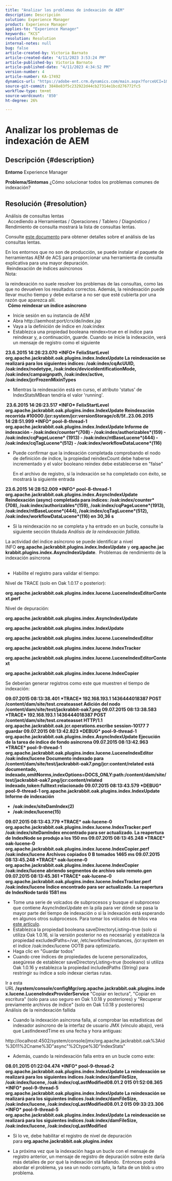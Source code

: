 ```yaml
---
title: "Analizar los problemas de indexación de AEM"
description: Descripción
solution: Experience Manager
product: Experience Manager
applies-to: "Experience Manager"
keywords: “KCS”
resolution: Resolution
internal-notes: null
bug: false
article-created-by: Victoria Barnato
article-created-date: "4/11/2023 3:53:24 PM"
article-published-by: Victoria Barnato
article-published-date: "4/11/2023 4:34:52 PM"
version-number: 4
article-number: KA-17492
dynamics-url: "https://adobe-ent.crm.dynamics.com/main.aspx?forceUCI=1&pagetype=entityrecord&etn=knowledgearticle&id=8ef51dfc-80d8-ed11-a7c7-6045bd006d92"
source-git-commit: 3848e83f5c232922d44cb27314e1bcd276772fc5
workflow-type: tm+mt
source-wordcount: '850'
ht-degree: 26%

---
```


# Analizar los problemas de indexación de AEM

## Descripción {#description}

<b>Entorno</b>
Experience Manager


<b>Problema/Síntomas</b>
¿Cómo solucionar todos los problemas comunes de indexación?


## Resolución {#resolution}

Análisis de consultas lentas<br> 
Accediendo a Herramientas / Operaciones / Tablero / Diagnóstico / Rendimiento de consulta mostrará la lista de consultas lentas.

Consulte [este documento](https://experienceleague.adobe.com/docs/?lang=es#Troubleshooting%20indexing%20issues) para obtener detalles sobre el análisis de las consultas lentas.

En los entornos que no son de producción, se puede instalar el paquete de herramientas AEM de ACS para proporcionar una herramienta de consulta explicativa para una mayor depuración.
<br> Reindexación de índices asíncronos<br>
Nota:

la reindexación no suele resolver los problemas de las consultas, como las que no devuelven los resultados correctos. Además, la reindexación puede llevar mucho tiempo y debe evitarse a no ser que esté cubierta por una razón que aparezca allí.
<br> 
<b>Cómo reindexar un índice asíncrono</b>

- Inicie sesión en su instancia de AEM
- Abra http://aemhost:port/crx/de/index.jsp
- Vaya a la definición de índice en /oak:index
- Establezca una propiedad booleana reindex=true en el índice para reindexar y, a continuación, guarde. Cuando se inicie la indexación, verá un mensaje de registro como el siguiente


<b>23.6.2015 14:26:23.070 \*INFO\* FelixStartLevel org.apache.jackrabbit.oak.plugins.index.IndexUpdate La reindexación se realizará para los siguientes índices: /oak:index/cqAcUUID, /oak:index/nodetype, /oak:index/deviceIdentificationMode, /oak:index/campaignpath, /oak:index/active, /oak:index/jcrFrozenMixinTypes</b>

- Mientras la reindexación está en curso, el atributo &#39;status&#39; de IndexStatsMBean tendría el valor &#39;running&#39;.

<b> 23.6.2015 14:26:23.517 \*INFO\* FelixStartLevel org.apache.jackrabbit.oak.plugins.index.IndexUpdate Reindexación recorrida #10000 /jcr:system/jcr:versionStorage/c8/5f..23.06.2015 14:28:51.999 \*INFO\* pool-8-thread-1 org.apache.jackrabbit.oak.plugins.index.IndexUpdate Informe de indexación - /oak:index/counter\*(708) - /oak:index/authorizables\*(159) - /oak:index/cqPageLucene\* (1913) - /oak:index/ntBaseLucene\*(444) - /oak:index/cqTagLucene\*(512) - /oak:index/workflowDataLucene\*(116)</b>
- Puede confirmar que la indexación completada comprobando el nodo de definición de índice, la propiedad reindexCount debe haberse incrementado y el valor booleano reindex debe establecerse en &quot;false&quot;

   En el archivo de registro, si la indexación se ha completado con éxito, se mostrará la siguiente entrada

<b>23.6.2015 14:28:52.009 \*INFO\* pool-8-thread-1 org.apache.jackrabbit.oak.plugins.index.AsyncIndexUpdate Reindexación (async) completada para índices: /oak:index/counter\*(708), /oak:index/authorizables\*(159), /oak:index/cqPageLucene\*(1913), /oak:index/ntBaseLucene\*(444), /oak:index/cqTagLucene\*(512), /oak:index/workflowDataLucene\*(116) en 30,36 s</b>
- Si la reindexación no se completa y ha entrado en un bucle, consulte la siguiente sección titulada *Análisis de la reindexación fallida*.


La actividad del índice asíncrono se puede identificar a nivel INFO <b>org.apache.jackrabbit.plugins.index.IndexUpdate</b> y <b>org.apache.jackrabbit.plugins.index.AsyncIndexUpdate</b>.
 Problemas de rendimiento de la indexación asíncrona<br> 
- Habilite el registro para validar el tiempo:


Nivel de TRACE (solo en Oak 1.0.17 o posterior):

<b>org.apache.jackrabbit.oak.plugins.index.lucene.LuceneIndexEditorContext.perf</b>

Nivel de depuración:

<b>org.apache.jackrabbit.oak.plugins.index.AsyncIndexUpdate</b>

<b>org.apache.jackrabbit.oak.plugins.index.IndexUpdate</b>

<b>org.apache.jackrabbit.oak.plugins.index.lucene.LuceneIndexEditor</b>

<b>org.apache.jackrabbit.oak.plugins.index.lucene.IndexTracker</b>

<b>org.apache.jackrabbit.oak.plugins.index.lucene.LuceneIndexEditorContext</b>

<b>org.apache.jackrabbit.oak.plugins.index.lucene.IndexCopier</b>

Se deberían generar registros como este que muestren el tiempo de indexación:

<b>09.07.2015 08:13:38.401 \*TRACE\* 192.168.193.1 1436444018387 POST /content/dam/site/test.createasset Adición del nodo /content/dam/site/test/jackrabbit-oak7.png 09.07.2015 08:13:38.583 \*TRACE\* 192.168.193.1 1436444018387 POST /content/dam/site/test.createasset HTTP/1.1 org.apache.jackrabbit.oak.jcr.operations.escribe session-10177 7 guardar 09.07.2015 08:13:42.823 \*DEBUG\* pool-9-thread-1 org.apache.jackrabbit.oak.plugins.index.AsyncIndexUpdate Ejecución de la tarea de índice de fondo asíncrona 09.07.2015 08:13:42.963 \*TRACE\* pool-9-thread-1 org.apache.jackrabbit.oak.plugins.index.lucene.LuceneIndexEditor /oak:index/lucene Documento indexado para /content/dam/site/test/jackrabbit-oak7.png/jcr:content/related está documentado, indexado,omitNorms,indexOptions=DOCS_ONLY:path:/content/dam/site/test/jackrabbit-oak7.png/jcr:content/related indexado,token:fulltext:relacionado 09.07.2015 08:13:43.579 \*DEBUG\* pool-9-thread-1 org.apache.jackrabbit.oak.plugins.index.IndexUpdate Informe de indexación
- /oak:index/siteDamIndex(2)
- /oak:index/lucene(15)</b>

<b>09.07.2015 08:13:43.779 \*TRACE\* oak-lucene-0 org.apache.jackrabbit.oak.plugins.index.lucene.IndexTracker.perf /oak:index/siteDamIndex encontrado para ser actualizado. La reapertura de IndexNode se produjo a los 150 ms 09.07.2015 08:13:45.248 \*TRACE\* oak-lucene-0 org.apache.jackrabbit.oak.plugins.index.lucene.IndexCopier.perf /oak:index/lucene Archivos copiados 0 B tomados 1465 ms 09.07.2015 08:13:45.248 \*TRACE\* oak-lucene-0 org.apache.jackrabbit.oak.plugins.index.lucene.IndexCopier /oak:index/lucene abriendo segmentos de archivo solo remoto.gen 09.07.2015 08:13:45.361 \*TRACE\* oak-lucene-0 org.apache.jackrabbit.oak.plugins.index.lucene.IndexTracker.perf /oak:index/lucene Índice encontrado para ser actualizado. La reapertura de IndexNode tardó 1581 ms</b>

- Tome una serie de volcados de subprocesos y busque el subproceso que contiene AsyncIndexUpdate en la pila para ver dónde se pasa la mayor parte del tiempo de indexación o si la indexación está esperando en algunos otros subprocesos. Para tomar los volcados de hilos vea [este artículo](https://experienceleague.adobe.com/docs/experience-cloud-kcs/kbarticles/KA-17452.html?lang=es).
- Establezca la propiedad booleana saveDirectoryListing=true (solo si utiliza Oak 1.0.16, si la versión posterior no es necesaria) y establezca la propiedad excludedPaths=/var, /etc/workflow/instances, /jcr:system en el índice /oak:index/lucene OOTB para optimizarlo.
- Haga clic en &quot;Guardar todos&quot;
- Cuando cree índices de propiedades de lucene personalizados, asegúrese de establecer saveDirectoryListing=true (booleano) si utiliza Oak 1.0.16 y establezca la propiedad includedPaths (String) para restringir su índice a solo indexar ciertas rutas.


Ir a esta URL <b>/system/console/configMgr/org.apache.jackrabbit.oak.plugins.index.lucene.LuceneIndexProviderService</b> &quot;Copiar en lectura&quot;, &quot;Copiar en escritura&quot; (solo para uso seguro en Oak 1.0.18 y posteriores) y &quot;Recuperar previamente archivos de índice&quot; (solo en Oak 1.0.18 y posteriores)
<br>Análisis de la reindexación fallida<br>
- Cuando la indexación asíncrona falla, al comprobar las estadísticas del indexador asíncrono de la interfaz de usuario JMX (vínculo abajo), verá que LastIndexedTime es una fecha y hora antiguas:


http://localhost:4502/system/console/jmx/org.apache.jackrabbit.oak%3Aid%3D11%2Cname%3D&quot;async&quot;%2Ctype%3D&quot;IndexStats&quot;

- Además, cuando la reindexación falla entra en un bucle como este:


<b>08.01.2015 01:22:04.474 \*INFO\* pool-9-thread-2 org.apache.jackrabbit.oak.plugins.index.IndexUpdate La reindexación se realizará para los siguientes índices /oak:index/damFileSize, /oak:index/lucene, /oak:index/cqLastModified08.01.2 015 01:52:08.365 \*INFO\* pool-9-thread-5 org.apache.jackrabbit.oak.plugins.index.IndexUpdate La reindexación se realizará para los siguientes índices /oak:index/damFileSize, /oak:index/lucene, /oak:index/cqLastModified08.01.2 015 09:33:23.306 \*INFO\* pool-9-thread-5 org.apache.jackrabbit.oak.plugins.index.IndexUpdate La reindexación se realizará para los siguientes índices /oak:index/damFileSize, /oak:index/lucene, /oak:index/cqLastModified</b>

- Si lo ve, debe habilitar el registro de nivel de depuración para <b>org.apache.jackrabbit.oak.plugins.index</b>


- La próxima vez que la indexación haga un bucle con el mensaje de registro anterior, un mensaje de registro de depuración sobre este daría más detalles de por qué la indexación stá fallando.  Entonces podrá abordar el problema, ya sea un nodo corrupto, la falta de un blob u otro problema.

